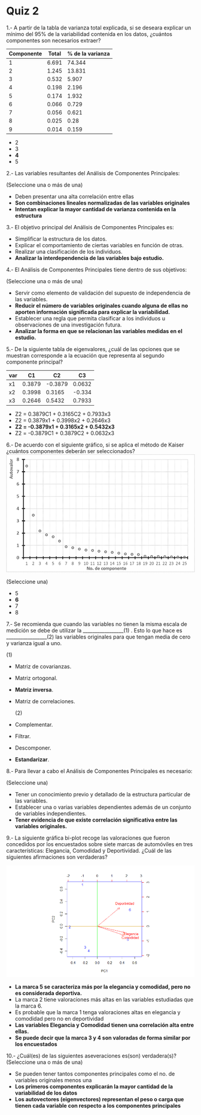 # Quiz 2

1.- A partir de la tabla de varianza total explicada, si se deseara explicar un mínimo del 95% de la variabilidad contenida en los datos, ¿cuántos componentes son necesarios extraer?

| Componente | Total | % de la varianza |
|------------|-------|------------------|
| 1          | 6.691 | 74.344           |
| 2          | 1.245 | 13.831           |
| 3          | 0.532 | 5.907            |
| 4          | 0.198 | 2.196            |
| 5          | 0.174 | 1.932            |
| 6          | 0.066 | 0.729            |
| 7          | 0.056 | 0.621            |
| 8          | 0.025 | 0.28             |
| 9          | 0.014 | 0.159            |

  - 2
  - 3
  - **4**
  - 5

2.- Las variables resultantes del Análisis de Componentes Principales:

(Seleccione una o más de una)

  - Deben presentar una alta correlación entre ellas
  - **Son combinaciones lineales normalizadas de las variables originales**
  - **Intentan explicar la mayor cantidad de varianza contenida en la estructura**
  
3.- El objetivo principal del Análisis de Componentes Principales es:
  - Simplificar la estructura de los datos.
  - Explicar el comportamiento de ciertas variables en función de otras.
  - Realizar una clasificación de los individuos.
  - **Analizar la interdependencia de las variables bajo estudio.**
  
4.- El Análisis de Componentes Principales tiene dentro de sus objetivos:

(Seleccione una o más de una)

  - Servir como elemento de validación del supuesto de independencia de las variables.
  - **Reducir el número de variables originales cuando alguna de ellas no aporten información significada para explicar la variabilidad.**
  - Establecer una regla que permita clasificar a los individuos u observaciones de una investigación futura.
  - **Analizar la forma en que se relacionan las variables medidas en el estudio.**

5.- De la siguiente tabla de eigenvalores, ¿cuál de las opciones que se muestran corresponde a la ecuación que representa al segundo componente principal?

| var | C1     | C2      | C3     |
|-----|--------|---------|--------|
| x1  | 0.3879 | -0.3879 | 0.0632 |
| x2  | 0.3998 | 0.3165  | -0.334 |
| x3  | 0.2646 | 0.5432  | 0.7933 |

  - Z2 = 0.3879C1 + 0.3165C2 + 0.7933x3
  - Z2 = 0.3879x1 + 0.3998x2 + 0.2646x3
  - **Z2 = -0.3879x1 + 0.3165x2 + 0.5432x3**
  - Z2 = -0.3879C1 + 0.3879C2 + 0.0632x3

6.- De acuerdo con el siguiente gráfico, si se aplica el método de Kaiser ¿cuántos componentes deberán ser seleccionados?
![componentesKaiser](imagenes/componentesKaiser.png "componentesKaiser.png")

(Seleccione una)

  - 5  
  - **6**  
  - 7  
  - 8

7.- Se recomienda que cuando las variables no tienen la misma escala de medición se debe de utilizar la _________________(1) . Esto lo que hace es _________________(2) las variables originales para que tengan media de cero y varianza igual a uno.

  (1)
  - Matriz de covarianzas.
  - Matriz ortogonal.  
  - **Matriz inversa**.
  - Matriz de correlaciones.
  
    (2)
  - Complementar.
  - Filtrar.  
  - Descomponer.
  - **Estandarizar**.

8.- Para llevar a cabo el Análisis de Componentes Principales es necesario:

(Seleccione una)

  - Tener un conocimiento previo y detallado de la estructura particular de las variables.
  - Establecer una o varias variables dependientes además de un conjunto de variables independientes.
  - **Tener evidencia de que existe correlación significativa entre las variables originales.**
  
9.- La siguiente gráfica bi-plot recoge las valoraciones que fueron concedidos por los encuestados sobre siete marcas de automóviles en tres características: Elegancia, Comodidad y Deportividad. ¿Cuál de las siguientes afirmaciones son verdaderas?

![acpBiplot](imagenes/acpBiplot.png "acpBiplot.png")

  - **La marca 5 se caracteriza más por la elegancia y comodidad, pero no es considerada deportiva.**
  - La marca 2 tiene valoraciones más altas en las variables estudiadas que la marca 6.
  - Es probable que la marca 1 tenga valoraciones altas en elegancia y comodidad pero no en deportividad
  - **Las variables Elegancia y Comodidad tienen una correlación alta entre ellas.**
  - **Se puede decir que la marca 3 y 4 son valoradas de forma similar por los encuestados**
  
10.- ¿Cuál(es) de las siguientes aseveraciones es(son) verdadera(s)?
(Seleccione una o más de una)

  - Se pueden tener tantos componentes principales como el no. de variables originales menos una
  - **Los primeros componentes explicarán la mayor cantidad de la variabilidad de los datos**
  - **Los autovectores (eigenvectores) representan el peso o carga que tienen cada variable con respecto a los componentes principales**
